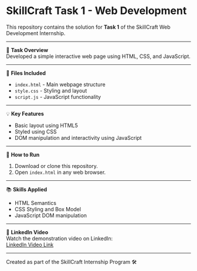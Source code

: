 # SkillCraft Task 1 - Web Development

This repository contains the solution for **Task 1** of the SkillCraft Web Development Internship.

---

📄 **Task Overview**  
Developed a simple interactive web page using HTML, CSS, and JavaScript.

---

📁 **Files Included**  
- `index.html` - Main webpage structure  
- `style.css` - Styling and layout  
- `script.js` - JavaScript functionality  

---

💡 **Key Features**  
- Basic layout using HTML5  
- Styled using CSS  
- DOM manipulation and interactivity using JavaScript  

---

🚀 **How to Run**  
1. Download or clone this repository.  
2. Open `index.html` in any web browser.

---

📚 **Skills Applied**  
- HTML Semantics  
- CSS Styling and Box Model  
- JavaScript DOM manipulation  

---

🎥 **LinkedIn Video**  
Watch the demonstration video on LinkedIn:  
[LinkedIn Video Link](https://www.linkedin.com/posts/activity-7366022974514069505-_ZHO?utm_source=share&utm_medium=member_desktop&rcm=ACoAAFxllrAB2mP6usCdZraySPtZAqF6EL0J9c0)

---

Created as part of the SkillCraft Internship Program 🛠️
